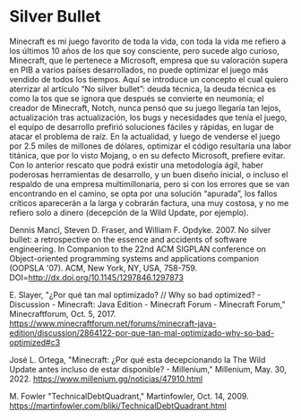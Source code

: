 # Silver Bullet
Minecraft es mi juego favorito de toda la vida, con toda la vida me refiero a los últimos 10 años de los que soy consciente, pero sucede algo curioso, Minecraft, que le pertenece a Microsoft, empresa que su valoración supera en PIB a varios países desarrollados, no puede optimizar el juego más vendido de todos los tiempos. Aquí se introduce un concepto el cual quiero aterrizar al artículo “No silver bullet”: deuda técnica, la deuda técnica es como la tos que se ignora que después se convierte en neumonía; el creador de Minecraft, Notch, nunca pensó que su juego llegaría tan lejos, actualización tras actualización, los bugs y necesidades que tenía el juego, el equipo de desarrollo prefirió soluciones fáciles y rápidas, en lugar de atacar el problema de raíz. En la actualidad, y luego de venderse el juego por 2.5 miles de millones de dólares, optimizar el código resultaría una labor titánica, que por lo visto Mojang, o en su defecto Microsoft, prefiere evitar. Con lo anterior rescato que podrá existir una metodología ágil, haber poderosas herramientas de desarrollo, y un buen diseño inicial, o incluso el respaldo de una empresa multimillonaria, pero si con los errores que se van encontrando en el camino, se opta por una solución “apurada”, los fallos críticos aparecerán a la larga y cobrarán factura, una muy costosa, y no me refiero solo a dinero (decepción de la Wild Update, por ejemplo).

Dennis Mancl, Steven D. Fraser, and William F. Opdyke. 2007. No silver bullet: a retrospective on the essence and accidents of software engineering. In Companion to the 22nd ACM SIGPLAN conference on Object-oriented programming systems and applications companion (OOPSLA '07). ACM, New York, NY, USA, 758-759. DOI=http://dx.doi.org/10.1145/1297846.1297873   

E. Slayer, "¿Por qué tan mal optimizado? // Why so bad optimized? - Discussion - Minecraft: Java Edition - Minecraft Forum - Minecraft Forum,"   Minecraftforum, Oct. 5, 2017. https://www.minecraftforum.net/forums/minecraft-java-edition/discussion/2864122-por-que-tan-mal-optimizado-why-so-bad-optimized#c3

José L. Ortega, "Minecraft: ¿Por qué esta decepcionando la The Wild Update antes incluso de estar disponible? - Millenium,"   Millenium, May. 30, 2022. https://www.millenium.gg/noticias/47910.html 

M. Fowler "TechnicalDebtQuadrant,"   Martinfowler, Oct. 14, 2009. https://martinfowler.com/bliki/TechnicalDebtQuadrant.html


